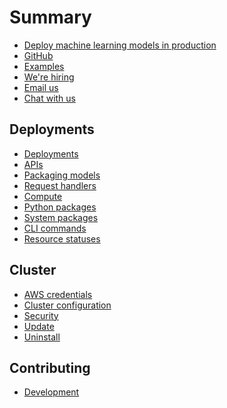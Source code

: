 # Summary

* [Deploy machine learning models in production](../README.md)
* [GitHub](https://github.com/cortexlabs/cortex/tree/master)  <!-- CORTEX_VERSION_MINOR -->
* [Examples](https://github.com/cortexlabs/cortex/tree/master/examples)  <!-- CORTEX_VERSION_MINOR -->
* [We're hiring](https://angel.co/cortex-labs-inc/jobs)
* [Email us](mailto:hello@cortex.dev)
* [Chat with us](https://gitter.im/cortexlabs/cortex)

## Deployments

* [Deployments](deployments/deployments.md)
* [APIs](deployments/apis.md)
* [Packaging models](deployments/packaging-models.md)
* [Request handlers](deployments/request-handlers.md)
* [Compute](deployments/compute.md)
* [Python packages](deployments/python-packages.md)
* [System packages](deployments/system-packages.md)
* [CLI commands](cluster/cli.md)
* [Resource statuses](deployments/statuses.md)

## Cluster

* [AWS credentials](cluster/aws.md)
* [Cluster configuration](cluster/config.md)
* [Security](cluster/security.md)
* [Update](cluster/update.md)
* [Uninstall](cluster/uninstall.md)

## Contributing

* [Development](development.md)
